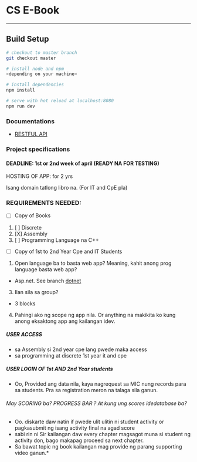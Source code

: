 # CS E-Book 

---

## Build Setup

``` bash
# checkout to master branch
git checkout master

# install node and npm
<depending on your machine>

# install dependencies
npm install

# serve with hot reload at localhost:8080
npm run dev

```

### Documentations
* [RESTFUL API](https://docs.microsoft.com/en-us/aspnet/core/tutorials/first-web-api?view=aspnetcore-3.1&tabs=visual-studio)

### Project specifications
#### DEADLINE: 1st or 2nd week of april (READY NA FOR TESTING)
HOSTING OF APP: for 2 yrs

Isang domain tatlong libro na. (For IT and CpE pla)

### REQUIREMENTS NEEDED:
* [ ] Copy of Books
1. [ ] Discrete
2. [X]  Assembly
3. [ ] Programming Language na C++
* [ ] Copy of 1st to 2nd Year Cpe and IT Students

1. Open language ba to basta web app? Meaning, kahit anong prog language basta web app?	 
- Asp.net. See branch [dotnet](https://github.com/pereav/cs-e-book/tree/dotnet)
3. Ilan sila sa group?
- 3 blocks
4. Pahingi ako ng scope ng app nila. Or anything na makikita ko kung anong eksaktong app ang kailangan idev. 

##### USER ACCESS
* sa Assembly si 2nd year cpe lang pwede maka access
* sa programming at discrete 1st year it and cpe

##### USER LOGIN OF 1st AND 2nd Year students
- Oo, Provided ang data nila, kaya nagrequest sa MIC nung records para  sa students. Pra sa registration meron na talaga sila ganun.

###### May SCORING ba? PROGRESS BAR ? At kung ung scores idedatabase ba?
- Oo. diskarte daw natin if pwede ulit ulitin ni student activity or pagkasubmit ng isang activity final na agad score
- sabi rin ni Sir kailangan daw every chapter magsagot muna si student ng activity don, bago makapag proceed sa next chapter.
- Sa bawat topic ng book kailangan mag provide ng parang supporting video ganun.*

